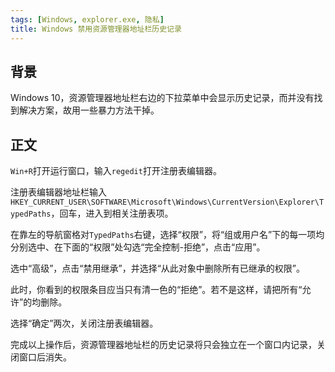 ```yaml
---
tags: [Windows, explorer.exe, 隐私]
title: Windows 禁用资源管理器地址栏历史记录
---
```


## 背景

Windows 10，资源管理器地址栏右边的下拉菜单中会显示历史记录，而并没有找到解决方案，故用一些暴力方法干掉。

## 正文

`Win+R`打开运行窗口，输入`regedit`打开注册表编辑器。

注册表编辑器地址栏输入`HKEY_CURRENT_USER\SOFTWARE\Microsoft\Windows\CurrentVersion\Explorer\TypedPaths`，回车，进入到相关注册表项。

在靠左的导航窗格对`TypedPaths`右键，选择“权限”，将“组或用户名”下的每一项均分别选中、在下面的“权限”处勾选“完全控制-拒绝”，点击“应用”。

选中“高级”，点击“禁用继承”，并选择“从此对象中删除所有已继承的权限”。

此时，你看到的权限条目应当只有清一色的“拒绝”。若不是这样，请把所有“允许”的均删除。

选择“确定”两次，关闭注册表编辑器。

完成以上操作后，资源管理器地址栏的历史记录将只会独立在一个窗口内记录，关闭窗口后消失。
